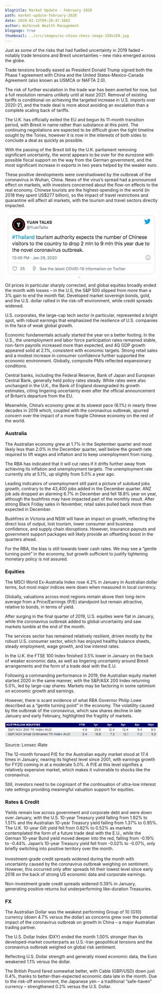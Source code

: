 ```yaml
---
blogtitle: Market Update - February 2020
path: market-update-february-2020
date: 2020-02-15T09:20:47.566Z
author: Walbrook Wealth Management
blogpage: true
thumbnail: ../src/images/us-china-chess-image-150x150.jpg
---
```

Just as some of the risks that had fuelled uncertainty in 2019 faded – notably trade tensions and Brexit uncertainties – new risks emerged across the globe.

Trade tensions broadly eased as President Donald Trump signed both the Phase 1 agreement with China and the United States-Mexico-Canada Agreement (also known as USMCA or NAFTA 2.0).

The risk of further escalation in the trade war has been averted for now, but a full resolution remains unlikely until at least 2021. Removal of existing tariffs is conditional on achieving the targeted increase in U.S. imports over 2020-21, and the trade deal is more about avoiding an escalation than a complete scaling back of tariffs.

The U.K. has officially exited the EU and begun its 11-month transition period, with Brexit in name rather than substance at this point. The continuing negotiations are expected to be difficult given the tight timeline sought by the Tories, however it is now in the interests of both sides to conclude a deal as quickly as possible.

With the passing of the Brexit bill by the U.K. parliament removing significant uncertainty, the worst appears to be over for the eurozone with possible fiscal support on the way from the German government, and the most significant increase in exports in two years helped by the weaker euro.

These positive developments were overshadowed by the outbreak of the coronavirus in Wuhan, China. News of the virus’s spread had a pronounced effect on markets, with investors concerned about the flow-on effects to the real economy. Chinese tourists are the highest-spending in the world (in 2018 they spent US$277 billion), so the impact of travel restrictions and quarantine will affect all markets, with the tourism and travel sectors directly impacted.

![Yuan Talks Tweet](../src/images/yuan-talks-tweet.jpeg "Yuan Talks Tweet")

Oil prices in particular sharply corrected, and global equities broadly ended the month with losses – in the U.S, the S&P 500 slipped from more than a 3% gain to end the month flat. Developed market sovereign bonds, gold, and the U.S. dollar rallied in the risk-off environment, while credit spreads widened.

U.S. corporates, the large-cap tech sector in particular, represented a bright spot, with robust earnings that emphasized the resilience of U.S. companies in the face of weak global growth.

Economic fundamentals actually started the year on a better footing. In the U.S., the unemployment and labor force participation rates remained stable, non-farm payrolls increased more than expected, and 4Q GDP growth appeared solid at 2.1%, consistent with economic targets. Strong retail sales and a modest increase in consumer confidence further supported the economic environment. Globally, composite PMIs reflected expansionary conditions.

Central banks, including the Federal Reserve, Bank of Japan and European Central Bank, generally held policy rates steady. While rates were also unchanged in the U.K., the Bank of England downgraded its growth estimates, citing lingering uncertainty even after the official announcement of Britain’s departure from the EU.

Meanwhile, China’s economy grew at its slowest pace (6.1%) in nearly three decades in 2019 which, coupled with the coronavirus outbreak, spurred concern over the impact of a more fragile Chinese economy on the rest of the world.

### Australia

The Australian economy grew at 1.7% in the September quarter and most likely less than 2.0% in the December quarter, well below the growth rate required to lift wages and inflation and to keep unemployment from rising.

The RBA has indicated that it will cut rates if it drifts further away from achieving its inflation and unemployment targets. The unemployment rate currently sits at 5.1%, up slightly from 5.0% a year ago.

Leading indicators of unemployment still paint a picture of subdued jobs growth, contrary to the 43,400 jobs added in the December quarter. ANZ job ads dropped an alarming 6.7% in December and fell 18.8% year on year, although the bushfires may have impacted part of the monthly result. After strong Black Friday sales in November, retail sales pulled back more than expected in December.

Bushfires in Victoria and NSW will have an impact on growth, reflecting the direct loss of output, lost tourism, lower consumer and business confidence, and supply chain disruptions. However, insurance payouts and government support packages will likely provide an offsetting boost in the quarters ahead.

For the RBA, the bias is still towards lower cash rates. We may see a “gentle turning point” in the economy, but growth sufficient to justify tightening monetary policy is not assured.

### Equities

The MSCI World Ex-Australia Index rose 4.2% in January in Australian dollar terms, but most major indices were down when measured in local currency.

Globally, valuations across most regions remain above their long-term average from a Price/Earnings (P/E) standpoint but remain attractive, relative to bonds, in terms of yield.

After surging in the final quarter of 2019, U.S. equities were flat in January, while the coronavirus outbreak added to global uncertainty and saw markets tumble at the end of the month.

The services sector has remained relatively resilient, driven mostly by the robust U.S. consumer sector, which has enjoyed healthy balance sheets, steady employment, wage growth, and low interest rates.

In the U.K. the FTSE 100 Index finished 3.5% lower in January on the back of weaker economic data, as well as lingering uncertainty around Brexit arrangements and the form of a trade deal with the E.U.

Following a commanding performance in 2019, the Australian equity market started 2020 in the same manner, with the S&P/ASX 200 Index returning 5.0%, led by large-cap shares. Markets may be factoring in some optimism on economic growth and earnings.

However, there is scant evidence of what RBA Governor Philip Lowe described as a “gentle turning point” in the economy. The volatility caused by the outbreak of the coronavirus, which saw shares decline in late January and early February, highlighted the fragility of markets.

![Australian Equity Performance](../src/images/australian-equity-performance.png "Australian Equity Performance")

Source: Lonsec iRate

The 12-month forward P/E for the Australian equity market stood at 17.4 times in January, nearing its highest level since 2001, with earnings growth for FY20 coming in at a moderate 5.0%. A P/E at this level signifies a relatively expensive market, which makes it vulnerable to shocks like the coronavirus.

Still, investors need to be cognisant of the continuation of ultra-low interest rate settings providing meaningful valuation support for equities.

### Rates & Credit

Yields remain low across government and corporate debt and were down over January, with the U.S. 10-year Treasury yield falling from 1.92% to 1.51% and the Australian 10-year Treasury yield falling from 1.37% to 0.95%. The U.K. 10-year Gilt yield fell from 0.82% to 0.52% as markets contemplated the form of a future trade deal with the E.U., while the German 10-year Bund yield moved deeper into the red, falling from -0.19% to -0.44%. Japan’s 10-year Treasury yield fell from -0.02% to -0.07%, only briefly switching into positive territory over the month.\
\
Investment-grade credit spreads widened during the month with uncertainty caused by the coronavirus outbreak weighing on sentiment. However, this occurred only after spreads hit their lowest level since early 2018 on the back of strong US economic data and corporate earnings.

Non-investment grade credit spreads widened 0.39% in January, generating positive returns but underperforming like-duration Treasuries.

### FX

The Australian Dollar was the weakest performing Group of 10 (G10) currency (down 4.7% versus the dollar) as concerns grew over the potential impact of the coronavirus outbreak on growth in China – a major Australian trading partner.

The U.S. Dollar Index (DXY) ended the month 1.00% stronger than its developed-market counterparts as U.S.-Iran geopolitical tensions and the coronavirus outbreak weighed on global risk sentiment.

Reflecting U.S. Dollar strength and generally mixed economic data, the Euro weakened 1.1% versus the dollar.

The British Pound fared somewhat better, with Cable (GBP/USD) down just 0.4%, thanks to better-than-expected economic data late in the month. Due to the risk-off environment, the Japanese yen – a traditional “safe-haven” currency – strengthened 0.2% versus the U.S. Dollar.